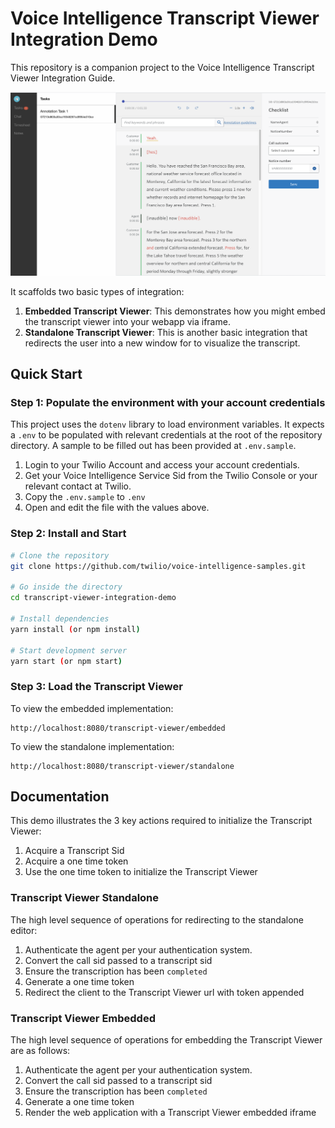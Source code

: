 # Voice Intelligence Transcript Viewer Integration Demo

This repository is a companion project to the Voice Intelligence Transcript Viewer Integration Guide.  

![Transcript Viewer Integration Demo Screenshot](/transcript-viewer-integration-demo/public/img/screenshot.png)

It scaffolds two basic types of integration:
1. **Embedded Transcript Viewer**: This demonstrates how you might embed the transcript viewer into your webapp via iframe.
2. **Standalone Transcript Viewer**: This is another basic integration that redirects the user into a new window for to visualize the transcript.

## Quick Start

### Step 1: Populate the environment with your account credentials
This project uses the `dotenv` library to load environment variables. It expects a `.env` to be populated with relevant credentials at the root of the repository directory. A sample to be filled out has been provided at `.env.sample`.

1. Login to your Twilio Account and access your account credentials.
2. Get your Voice Intelligence Service Sid from the Twilio Console or your relevant contact at Twilio.
3. Copy the `.env.sample` to `.env`
4. Open and edit the file with the values above.

### Step 2: Install and Start
```bash
# Clone the repository
git clone https://github.com/twilio/voice-intelligence-samples.git

# Go inside the directory
cd transcript-viewer-integration-demo

# Install dependencies
yarn install (or npm install)

# Start development server
yarn start (or npm start)
```

### Step 3: Load the Transcript Viewer

To view the embedded implementation:
```
http://localhost:8080/transcript-viewer/embedded
```

To view the standalone implementation:
```
http://localhost:8080/transcript-viewer/standalone
```

## Documentation

This demo illustrates the 3 key actions required to initialize the Transcript Viewer:  
1. Acquire a Transcript Sid
2. Acquire a one time token
3. Use the one time token to initialize the Transcript Viewer

### Transcript Viewer Standalone

The high level sequence of operations for redirecting to the standalone editor:  
1. Authenticate the agent per your authentication system.
2. Convert the call sid passed to a transcript sid
3. Ensure the transcription has been `completed`
4. Generate a one time token
5. Redirect the client to the Transcript Viewer url with token appended

### Transcript Viewer Embedded

The high level sequence of operations for embedding the Transcript Viewer are as follows:  
1. Authenticate the agent per your authentication system.
2. Convert the call sid passed to a transcript sid
3. Ensure the transcription has been `completed`
4. Generate a one time token
5. Render the web application with a Transcript Viewer embedded iframe
